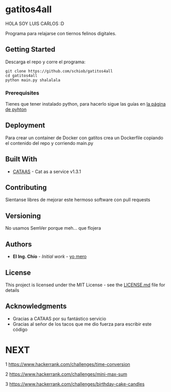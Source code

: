 ﻿# gatitos4all

HOLA SOY LUIS CARLOS :D

Programa para relajarse con tiernos felinos digitales.

## Getting Started

Descarga el repo y corre el programa:
```
git clone https://github.com/schiob/gatitos4all
cd gatitos4all
python main.py shalalala
```

### Prerequisites

Tienes que tener instalado python, para hacerlo sigue las guías en [la página de pyhton](https://wiki.python.org/moin/BeginnersGuide/Download)

## Deployment

Para crear un container de Docker con gatitos crea un Dockerfile copiando el contenido del repo y corriendo main.py

## Built With

* [CATAAS](http://cataas.com/) - Cat as a service v1.3.1

## Contributing

Sientanse libres de mejorar este hermoso software con pull requests

## Versioning

No usamos SemVer porque meh... que flojera

## Authors

* **El Ing. Chío** - *Initial work* - [yo mero](https://github.com/schiob)

## License

This project is licensed under the MIT License - see the [LICENSE.md](LICENSE.md) file for details

## Acknowledgments

* Gracias a CATAAS por su fantástico servicio
* Gracias al señor de los tacos que me dio fuerza para escribir este código

# NEXT
1 https://www.hackerrank.com/challenges/time-conversion

2 https://www.hackerrank.com/challenges/mini-max-sum

3 https://www.hackerrank.com/challenges/birthday-cake-candles
